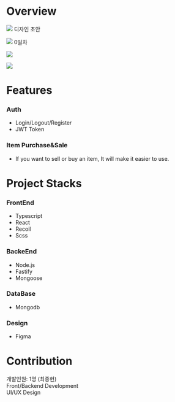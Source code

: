 # Overview

![](https://user-images.githubusercontent.com/16969364/119623236-ef7d0900-be42-11eb-87d9-a7cd4aa85ba5.png)
디자인 초안

![](https://user-images.githubusercontent.com/16969364/119623560-4387ed80-be43-11eb-90b9-7c5e5785472b.PNG)
0일차

![](https://user-images.githubusercontent.com/16969364/119771332-7e982880-bef8-11eb-8d26-7708d50883a1.png)

![](https://user-images.githubusercontent.com/16969364/119771481-bef7a680-bef8-11eb-9be9-027c67f696d6.png)

# Features

### Auth
- Login/Logout/Register
- JWT Token

### Item Purchase&Sale
- If you want to sell or buy an item, It will make it easier to use.

# Project Stacks

### FrontEnd
- Typescript
- React
- Recoil
- Scss

### BackeEnd
- Node.js
- Fastify
- Mongoose

### DataBase
- Mongodb
 
### Design
- Figma

# Contribution

개발인원: 1명 (최종현)  
Front/Backend Development  
UI/UX Design



